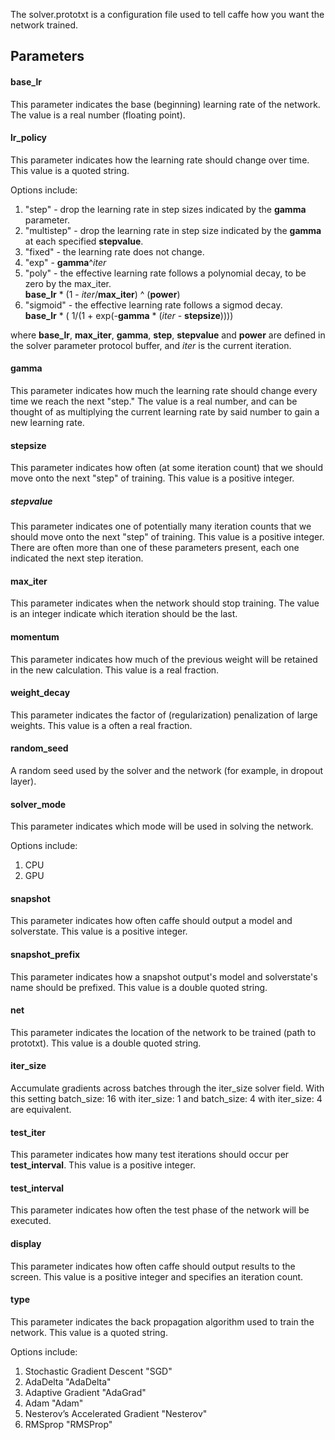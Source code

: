 The solver.prototxt is a configuration file used to tell caffe how you want the network trained.

## Parameters

#### base_lr  

This parameter indicates the base (beginning) learning rate of the network. The value is a real number (floating point).

#### lr_policy

This parameter indicates how the learning rate should change over time. This value is a quoted string.

Options include:

1. "step" - drop the learning rate in step sizes indicated by the **gamma** parameter.
1. "multistep" - drop the learning rate in step size indicated by the **gamma** at each specified **stepvalue**.
1. "fixed" - the learning rate does not change.
1. "exp" - **gamma**^_iter_
1. "poly" - the effective learning rate follows a polynomial decay, to be zero by the max_iter.  
**base_lr** * (1 - _iter_/**max_iter**) ^ (**power**)
1. "sigmoid" -  the effective learning rate follows a sigmod decay.  
**base_lr** * ( 1/(1 + exp(-**gamma** * (_iter_ - **stepsize**))))

where **base_lr**, **max_iter**, **gamma**, **step**, **stepvalue** and **power** are defined in the solver parameter protocol buffer, and _iter_ is the current iteration.

#### gamma

This parameter indicates how much the learning rate should change every time we reach the next "step." The value is a real number, and can be thought of as multiplying the current learning rate by said number to gain a new learning rate.

#### stepsize

This parameter indicates how often (at some iteration count) that we should move onto the next "step" of training. This value is a positive integer.

##### stepvalue

This parameter indicates one of potentially many iteration counts that we should move onto the next "step" of training. This value is a positive integer. There are often more than one of these parameters present, each one indicated the next step iteration.

#### max_iter

This parameter indicates when the network should stop training. The value is an integer indicate which iteration should be the last.

#### momentum

This parameter indicates how much of the previous weight will be retained in the new calculation. This value is a real fraction.

#### weight_decay

This parameter indicates the factor of (regularization) penalization of large weights. This value is a often a real fraction.

#### random_seed

A random seed used by the solver and the network (for example, in dropout layer).

#### solver_mode

This parameter indicates which mode will be used in solving the network.

Options include:

1. CPU
1. GPU

#### snapshot

This parameter indicates how often caffe should output a model and solverstate. This value is a positive integer.

#### snapshot_prefix

This parameter indicates how a snapshot output's model and solverstate's name should be prefixed. This value is a double quoted string.

#### net

This parameter indicates the location of the network to be trained (path to prototxt). This value is a double quoted string.

#### iter_size
Accumulate gradients across batches through the iter_size solver field. With this setting batch_size: 16 with iter_size: 1 and batch_size: 4 with iter_size: 4 are equivalent.

#### test_iter

This parameter indicates how many test iterations should occur per **test_interval**. This value is a positive integer.

#### test_interval

This parameter indicates how often the test phase of the network will be executed.

#### display

This parameter indicates how often caffe should output results to the screen. This value is a positive integer and specifies an iteration count.

#### type

This parameter indicates the back propagation algorithm used to train the network. This value is a quoted string.

Options include:
1. Stochastic Gradient Descent "SGD"
1. AdaDelta "AdaDelta"
1. Adaptive Gradient "AdaGrad"
1. Adam "Adam"
1. Nesterov’s Accelerated Gradient "Nesterov"
1. RMSprop "RMSProp"
